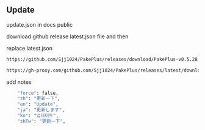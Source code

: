 ## Update

update.json in docs public

download github release latest.json file and then

replace latest.json 
```bash
https://github.com/Sjj1024/PakePlus/releases/download/PakePlus-v0.5.28

https://gh-proxy.com/github.com/Sjj1024/PakePlus/releases/latest/download
```

add notes
```bash
    "force": false,
    "zh": "更新一下",
    "en": "Update",
    "ja": "更新します",
    "ko": "업데이트",
    "zhTw": "更新一下",
```
